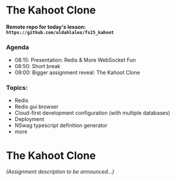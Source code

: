 # The Kahoot Clone


#### Remote repo for today's lesson: `https://github.com/uldahlalex/fs25_kahoot` 

### Agenda

- 08:15: Presentation: Redis & More WebSocket Fun
- 08:50: Short break
- 09:00: Bigger assignment reveal: The Kahoot Clone

### Topics:

- Redis
- Redis gui browser
- Cloud-first development configuration (with multiple databases)
- Deployment
- NSwag typescript definition generator
- more


# The Kahoot Clone

*(Assignment description to be announced...)*